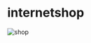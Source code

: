 # internetshop
![shop](https://f.hubspotusercontent20.net/hubfs/2829524/FONDO%20BLOG%20H%20GRANDE-4.jpg)
